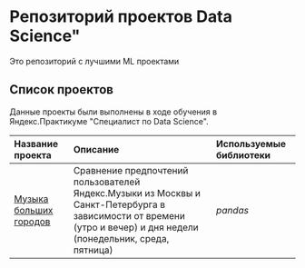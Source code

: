 # Репозиторий проектов Data Science"

Это репозиторий с лучшими ML проектами

## Список проектов

Данные проекты были выполнены в ходе обучения в Яндекс.Практикуме "Специалист по Data Science".

| Название проекта | Описание | Используемые библиотеки | 
| :---------------------- | :---------------------- | :---------------------- |
| [Музыка больших городов](big_cities_music) | Сравнение предпочтений пользователей Яндекс.Музыки из Москвы и Санкт-Петербурга в зависимости от времени (утро и вечер) и дня недели (понедельник, среда, пятница)| *pandas* |